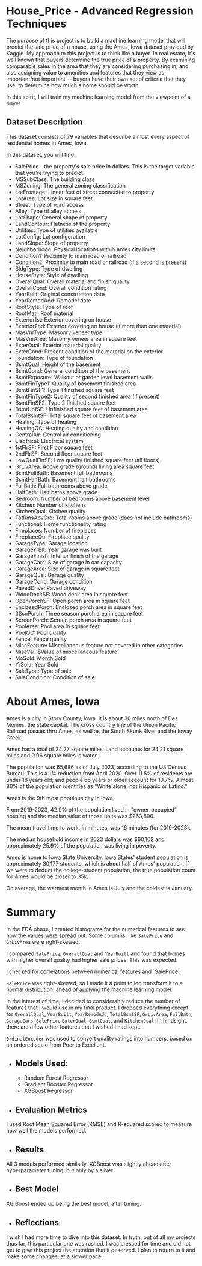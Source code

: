 # House_Price - Advanced Regression Techniques

The purpose of this project is to build a machine learning model that will predict the sale price of a house, using the Ames, Iowa dataset provided by Kaggle. My approach to this project is to think like a buyer. In real estate, it's well known that buyers determine the true price of a property. By examining comparable sales in the area that they are considering purchasing in, and also assigning value to amenities and features that they view as important/not important -- buyers have their own set of criteria that they use, to determine how much a home should be worth. 

In this spirit, I will train my machine learning model from the viewpoint of a buyer. 

## Dataset Description

This dataset consists of 79 variables that describe almost every aspect of residential homes in Ames, Iowa.

In this dataset, you will find: 
* SalePrice - the property's sale price in dollars. This is the target variable that you're trying to predict.
* MSSubClass: The building class
* MSZoning: The general zoning classification
* LotFrontage: Linear feet of street connected to property
* LotArea: Lot size in square feet
* Street: Type of road access
* Alley: Type of alley access
* LotShape: General shape of property
* LandContour: Flatness of the property
* Utilities: Type of utilities available
* LotConfig: Lot configuration
* LandSlope: Slope of property
* Neighborhood: Physical locations within Ames city limits
* Condition1: Proximity to main road or railroad
* Condition2: Proximity to main road or railroad (if a second is present)
* BldgType: Type of dwelling
* HouseStyle: Style of dwelling
* OverallQual: Overall material and finish quality
* OverallCond: Overall condition rating
* YearBuilt: Original construction date
* YearRemodAdd: Remodel date
* RoofStyle: Type of roof
* RoofMatl: Roof material
* Exterior1st: Exterior covering on house
* Exterior2nd: Exterior covering on house (if more than one material)
* MasVnrType: Masonry veneer type
* MasVnrArea: Masonry veneer area in square feet
* ExterQual: Exterior material quality
* ExterCond: Present condition of the material on the exterior
* Foundation: Type of foundation
* BsmtQual: Height of the basement
* BsmtCond: General condition of the basement
* BsmtExposure: Walkout or garden level basement walls
* BsmtFinType1: Quality of basement finished area
* BsmtFinSF1: Type 1 finished square feet
* BsmtFinType2: Quality of second finished area (if present)
* BsmtFinSF2: Type 2 finished square feet
* BsmtUnfSF: Unfinished square feet of basement area
* TotalBsmtSF: Total square feet of basement area
* Heating: Type of heating
* HeatingQC: Heating quality and condition
* CentralAir: Central air conditioning
* Electrical: Electrical system
* 1stFlrSF: First Floor square feet
* 2ndFlrSF: Second floor square feet
* LowQualFinSF: Low quality finished square feet (all floors)
* GrLivArea: Above grade (ground) living area square feet
* BsmtFullBath: Basement full bathrooms
* BsmtHalfBath: Basement half bathrooms
* FullBath: Full bathrooms above grade
* HalfBath: Half baths above grade
* Bedroom: Number of bedrooms above basement level
* Kitchen: Number of kitchens
* KitchenQual: Kitchen quality
* TotRmsAbvGrd: Total rooms above grade (does not include bathrooms)
* Functional: Home functionality rating
* Fireplaces: Number of fireplaces
* FireplaceQu: Fireplace quality
* GarageType: Garage location
* GarageYrBlt: Year garage was built
* GarageFinish: Interior finish of the garage
* GarageCars: Size of garage in car capacity
* GarageArea: Size of garage in square feet
* GarageQual: Garage quality
* GarageCond: Garage condition
* PavedDrive: Paved driveway
* WoodDeckSF: Wood deck area in square feet
* OpenPorchSF: Open porch area in square feet
* EnclosedPorch: Enclosed porch area in square feet
* 3SsnPorch: Three season porch area in square feet
* ScreenPorch: Screen porch area in square feet
* PoolArea: Pool area in square feet
* PoolQC: Pool quality
* Fence: Fence quality
* MiscFeature: Miscellaneous feature not covered in other categories
* MiscVal: $Value of miscellaneous feature
* MoSold: Month Sold
* YrSold: Year Sold
* SaleType: Type of sale
* SaleCondition: Condition of sale

# About Ames, Iowa

Ames is a city in Story County, Iowa. It is about 30 miles north of Des Moines, the state capital. The cross country line of the Union Pacific Railroad passes thru Ames, as well as the South Skunk River and the Ioway Creek. 

Ames has a total of 24.27 square miles. Land accounts for 24.21 square miles and 0.06 square miles is water.

The population was 65,686 as of July 2023, according to the US Census Bureau. This is a 1% reduction from April 2020. Over 11.5% of residents are under 18 years old; and people 65 years or older account for 10.7%. Almost 80% of the population identifies as "White alone, not Hispanic or Latino." 

Ames is the 9th most populous city in Iowa.

From 2019-2023, 42.9% of the population lived in "owner-occupied" housing and the median value of those units was $263,800.

The mean travel time to work, in minutes, was 16 minutes (for 2019-2023).

The median household income in 2023 dollars was $60,102 and approximately 25.9% of the population was living in poverty. 

Ames is home to Iowa State University. Iowa States' student population is approximately 30,177 students, which is about half of Ames' population. If we were to deduct the college-student population, the true population count for Ames would be closer to 35k. 

On average, the warmest month in Ames is July and the coldest is January. 

# Summary
In the EDA phase, I created histograms for the numerical features to see how the values were spread out. Some columns, like `SalePrice` and `GrLivArea` were right-skewed.

I compared `SalePrice`, `OverallQual` and `YearBuilt` and found that homes with higher overall quality had higher sale prices. This was expected. 

I checked for correlations between numerical features and `SalePrice'.

`SalePrice` was right-skewed, so I made it a point to log transform it to a normal distribution, ahead of applying the machine learning model.

In the interest of time, I decided to considerably reduce the number of features that I would use in my final product. I dropped everything except for `OverallQual`, `YearBuilt`, `YearRemodAdd`, `TotalBsmtSF`, `GrLivArea`, `FullBath`, `GarageCars`, `SalePrice`,`ExterQual`, `BsmtQual`, and `KitchenQual`. In hindsight, there are a few other features that I wished I had kept. 

`OrdinalEncoder` was used to convert quality ratings into numbers, based on an ordered scale from Poor to Excellent.

* ## Models Used:
    * Random Forest Regressor
    * Gradient Booster Regressor
    * XGBoost Regressor

* ## Evaluation Metrics
I used Root Mean Squared Error (RMSE) and R-squared scored to measure how well the models performed. 

* ## Results
All 3 models performed similarly. XGBoost was slightly ahead after hyperparameter tuning, but only by a sliver.

* ## Best Model
XG Boost ended up being the best model, after tuning. 

* ## Reflections
I wish I had more time to dive into this dataset. In truth, out of all my projects thus far, this particular one was rushed. I was pressed for time and did not get to give this project the attention that it deserved. I plan to return to it and make some changes, at a slower pace.
